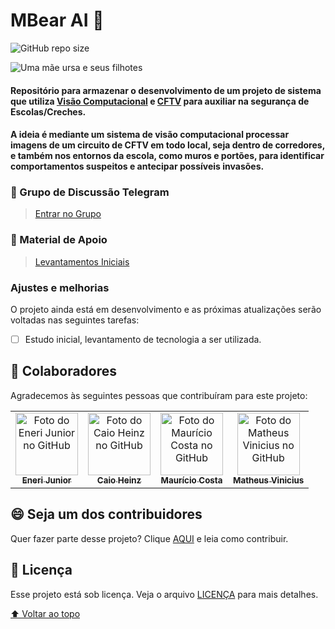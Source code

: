 # MBear AI 🐻

<!---Esses são exemplos. Veja https://shields.io para outras pessoas ou para personalizar este conjunto de escudos. Você pode querer incluir dependências, status do projeto e informações de licença aqui--->

![GitHub repo size](https://img.shields.io/github/repo-size/jrcosta/mbear-ai)

<img src="https://scx1.b-cdn.net/csz/news/800a/2016/malebrownbea.jpg" alt="Uma mãe ursa e seus filhotes">

#### Repositório para armazenar o desenvolvimento de um projeto de sistema que utiliza [Visão Computacional](https://medium.com/data-hackers/computer-vision-feat-programação-dinâmica-data-hackers-podcast-30-9844ab652975) e [CFTV](https://blog.intelbras.com.br/cftv-saiba-tudo-sobre-esse-sistema/) para auxiliar na segurança de Escolas/Creches.
#### A ideia é mediante um sistema de visão computacional processar imagens de um circuito de CFTV em todo local, seja dentro de corredores, e também nos entornos da escola, como muros e portões, para identificar comportamentos suspeitos e antecipar possíveis invasões. 

### 📣 Grupo de Discussão Telegram
> [Entrar no Grupo](https://t.me/+4lIuUnkq3SwxNzFh)

### 🔬 Material de Apoio

> [Levantamentos Iniciais](STUDY.md)

### Ajustes e melhorias

O projeto ainda está em desenvolvimento e as próximas atualizações serão voltadas nas seguintes tarefas:

- [ ] Estudo inicial, levantamento de tecnologia a ser utilizada.

<!---
## 💻 Pré-requisitos

Antes de começar, verifique se você atendeu aos seguintes requisitos:

* EDITAR 

## 🚀 Instalando MBear AI 🐻

Para instalar o MBear AI, siga estas etapas:

Linux e macOS:
```
<comando_de_instalação>
```

Windows:
```
<comando_de_instalação>
```

## ☕ Usando MBear AI 🐻

Para usar MBear AI, siga estas etapas:

```
<exemplo_de_uso>
```

Adicione comandos de execução e exemplos que você acha que os usuários acharão úteis. Fornece uma referência de opções para pontos de bônus!
--->
## 🤝 Colaboradores

Agradecemos às seguintes pessoas que contribuíram para este projeto:

<table>
  <tr>
    <td align="center">
      <a href="https://github.com/jrcosta">
        <img src="https://avatars.githubusercontent.com/u/22981568?v=4" width="100px;" alt="Foto do Eneri Junior no GitHub"/><br>
        <sub>
          <b>Eneri Junior</b>
        </sub>
      </a>
    </td>
    <td align="center">
      <a href="https://github.com/CaioHeinz">
        <img src="https://avatars.githubusercontent.com/u/84110802?s=100&v=4" width="100px;" alt="Foto do Caio Heinz no GitHub"/><br>
        <sub>
          <b>Caio Heinz</b>
        </sub>
      </a>
    </td>
    <td align="center">
      <a href="https://github.com/MauricioDC">
        <img src="https://avatars.githubusercontent.com/u/84142206?v=4" width="100px;" alt="Foto do Maurício Costa no GitHub"/><br>
        <sub>
          <b>Maurício Costa</b>
        </sub>
      </a>
    </td>
    <td align="center">
      <a href="https://github.com/MauricioDC">
        <img src="https://avatars.githubusercontent.com/u/63078965?v=4" width="100px;" alt="Foto do Matheus Vinicius no GitHub"/><br>
        <sub>
          <b>Matheus Vinicius</b>
        </sub>
      </a>
    </td>
  </tr>
</table>

## 😄 Seja um dos contribuidores<br>

Quer fazer parte desse projeto? Clique [AQUI](CONTRIBUTING.md) e leia como contribuir.

## 📝 Licença

Esse projeto está sob licença. Veja o arquivo [LICENÇA](LICENSE) para mais detalhes.

[⬆ Voltar ao topo](#mbear-ai)<br>
